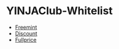 # YINJAClub-Whitelist

* [Freemint](./whitelist-freemint.json)
* [Discount](./whitelist-discount.json)
* [Fullprice](./whitelist-fullprice.json)
